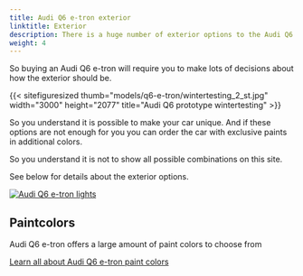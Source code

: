 ```yaml
---
title: Audi Q6 e-tron exterior
linktitle: Exterior
description: There is a huge number of exterior options to the Audi Q6 e-tron. Paint colors, body shapes, wheels, paint styles, different optics, color in grille,  mirror types, and many more options making it possible to order the car after your preferences. 
weight: 4
---
```

<!-- markdownlint-disable MD033 -->

So buying an Audi Q6 e-tron will require you to make lots of decisions about how the exterior should be.



{{< sitefiguresized thumb="models/q6-e-tron/wintertesting_2_st.jpg" width="3000" height="2077" title="Audi Q6 prototype wintertesting" >}}

So you understand it is possible to make your car unique. And if these options are not enough for you you can order the car with exclusive paints in additional colors.

So you understand it is not to show all possible combinations on this site.

See below for details about the exterior options.

<div class="container p-3 mb-4 bg-body-tertiary rounded border">
	<a href="paintcolors/"><img src="https://media.electrichasgoneaudi.net/multimedia/models/q6-e-tron/technology/soundsystem/soundsystem_1_st.jpg" class="img-fluid mb-2" class="img-fluid" alt="Audi Q6 e-tron lights" ></a>
	<h2>Paintcolors</h2>
	<p>
		Audi Q6 e-tron offers a large amount of paint colors to choose from
	</p>
	<a href="paintcolors/" class="btn btn-outline-primary" role="button">Learn all about Audi Q6 e-tron paint colors</a>
</div>